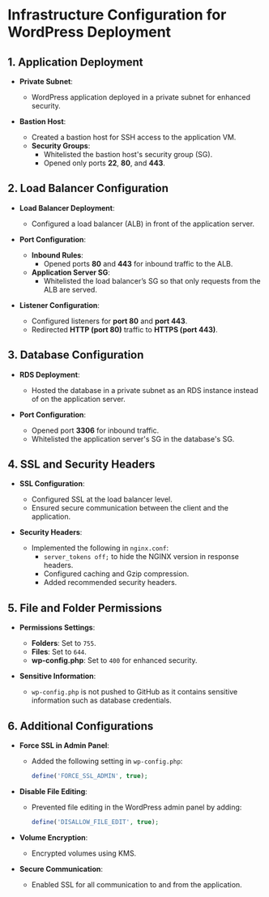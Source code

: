 
# Infrastructure Configuration for WordPress Deployment

## 1. Application Deployment
- **Private Subnet**:
  - WordPress application deployed in a private subnet for enhanced security.

- **Bastion Host**:
  - Created a bastion host for SSH access to the application VM.
  - **Security Groups**:
    - Whitelisted the bastion host's security group (SG).
    - Opened only ports **22**, **80**, and **443**.

## 2. Load Balancer Configuration
- **Load Balancer Deployment**:
  - Configured a load balancer (ALB) in front of the application server.

- **Port Configuration**:
  - **Inbound Rules**:
    - Opened ports **80** and **443** for inbound traffic to the ALB.
  - **Application Server SG**:
    - Whitelisted the load balancer’s SG so that only requests from the ALB are served.

- **Listener Configuration**:
  - Configured listeners for **port 80** and **port 443**.
  - Redirected **HTTP (port 80)** traffic to **HTTPS (port 443)**.

## 3. Database Configuration
- **RDS Deployment**:
  - Hosted the database in a private subnet as an RDS instance instead of on the application server.

- **Port Configuration**:
  - Opened port **3306** for inbound traffic.
  - Whitelisted the application server's SG in the database's SG.

## 4. SSL and Security Headers
- **SSL Configuration**:
  - Configured SSL at the load balancer level.
  - Ensured secure communication between the client and the application.

- **Security Headers**:
  - Implemented the following in `nginx.conf`:
    - `server_tokens off;` to hide the NGINX version in response headers.
    - Configured caching and Gzip compression.
    - Added recommended security headers.

## 5. File and Folder Permissions
- **Permissions Settings**:
  - **Folders**: Set to `755`.
  - **Files**: Set to `644`.
  - **wp-config.php**: Set to `400` for enhanced security.

- **Sensitive Information**:
  - `wp-config.php` is not pushed to GitHub as it contains sensitive information such as database credentials.

## 6. Additional Configurations
- **Force SSL in Admin Panel**:
  - Added the following setting in `wp-config.php`:
    ```php
    define('FORCE_SSL_ADMIN', true);
    ```

- **Disable File Editing**:
  - Prevented file editing in the WordPress admin panel by adding:
    ```php
    define('DISALLOW_FILE_EDIT', true);
    ```

- **Volume Encryption**:
  - Encrypted volumes using KMS.

- **Secure Communication**:
  - Enabled SSL for all communication to and from the application.
